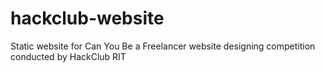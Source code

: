 # hackclub-website
Static website for Can You Be a Freelancer website designing competition conducted by HackClub RIT
